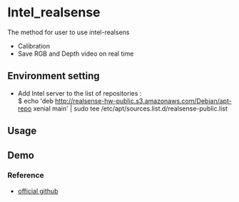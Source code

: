 # Intel_realsense
The method for user to use intel-realsens
* Calibration
* Save RGB and Depth video on real time
## Environment setting
* Add Intel server to the list of repositories :\
$ echo 'deb http://realsense-hw-public.s3.amazonaws.com/Debian/apt-repo xenial main' | sudo tee /etc/apt/sources.list.d/realsense-public.list

## Usage
## Demo
### Reference
* [official github](https://github.com/IntelRealSense/librealsense/releases)
